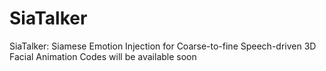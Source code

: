 # SiaTalker
SiaTalker: Siamese Emotion Injection for Coarse-to-fine Speech-driven 3D Facial Animation
Codes will be available soon
